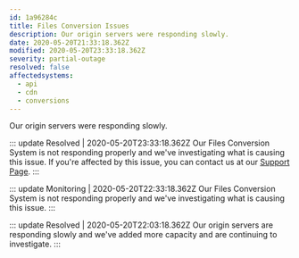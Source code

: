 ```yaml
---
id: 1a96284c
title: Files Conversion Issues
description: Our origin servers were responding slowly.
date: 2020-05-20T21:33:18.362Z
modified: 2020-05-20T23:33:18.362Z
severity: partial-outage
resolved: false
affectedsystems:
  - api
  - cdn
  - conversions
---
```


Our origin servers were responding slowly.


::: update Resolved | 2020-05-20T23:33:18.362Z
Our Files Conversion System is not responding properly and we've investigating what is causing this issue. If you're affected by this issue, you can contact us at our [Support Page](https://demo.statusfy.co).
:::

::: update Monitoring | 2020-05-20T22:33:18.362Z
Our Files Conversion System is not responding properly and we've investigating what is causing this issue.
:::

::: update Resolved | 2020-05-20T22:03:18.362Z
Our origin servers are responding slowly and we've added more capacity and are continuing to investigate.
:::

